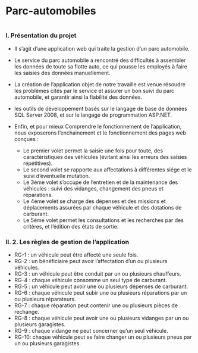 # Parc-automobiles
#
<h3>I.	Présentation du projet</h3>

* Il s’agit d’une application web qui traite la gestion d’un parc automobile.
* Le service du parc automobile a rencontré des difficultés à assembler les données de toute sa flotte auto, ce qui pousse les employés à faire les saisies des données manuellement.
* La création de l’application objet de notre travaille est venue résoudre les problèmes cités par le service et assurer un bon suivi du parc automobile, et garantir ainsi la fiabilité des données.
* les outils de développement basés sur le langage de base de données SQL Server 2008, et sur le langage de programmation ASP.NET.
* Enfin, et pour mieux Comprendre le fonctionnement de l’application, nous exposerons l’enchainement et le fonctionnement des pages web conçues : 

    * Le premier volet permet la saisie une fois pour toute, des caractéristiques des véhicules (évitant ainsi les erreurs des saisies répétitives).
    * Le second volet se rapporte aux affectations à différentes siége et le suivi d’éventuelle mutation.
    * Le 3éme volet s’occupe de l’entretien et de la maintenance des véhicules : suivi des vidanges, changement des pneus et réparations.
    * Le 4éme volet se charge des dépenses et des missions et déplacements assurées par chaque véhicule et des dotations de carburant.
    * Le 5éme volet permet les consultations et les recherches par des critères, et l’édition des états de sortie.
<h3>II.	2.	Les règles de gestion de l’application</h3>

* RG-1 : un véhicule peut être affecté une seule fois.
* RG-2 : un bénéficiaire peut avoir l’affectation d’un ou plusieurs véhicules.
* RG-3 : un véhicule peut être conduit par un ou plusieurs chauffeurs.
* RG-4 : chaque véhicule consomme un seul type de carburant.
* RG-5 : un véhicule peut avoir une ou plusieurs dépenses de carburant.
* RG-6 : chaque véhicule peut subir une ou plusieurs réparations par un ou plusieurs réparateurs.
* RG-7 : chaque réparation peut contenir une ou plusieurs pièces de rechange.
* RG-8 : chaque véhicule peut avoir une ou plusieurs vidanges par un ou plusieurs garagistes.
* RG-9 : chaque vidange ne peut concerner qu’un seul véhicule.
* RG-10: chaque véhicule peut se faire changer un ou plusieurs pneus par un ou plusieurs garagistes.
